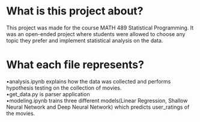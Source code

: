 # What is this project about?

This project was made for the course MATH 489 Statistical Programming. It was an open-ended project where students were allowed to choose any topic they prefer and implement statistical analysis on the data.

# What each file represents?

•analysis.ipynb explains how the data was collected and performs hypothesis testing on the collection of movies.<br>
•get_data.py is parser application<br>
•modeling.ipynb trains three different models(Linear Regression, Shallow Neural Network and Deep Neural Network) which predicts user_ratings of the movies.
